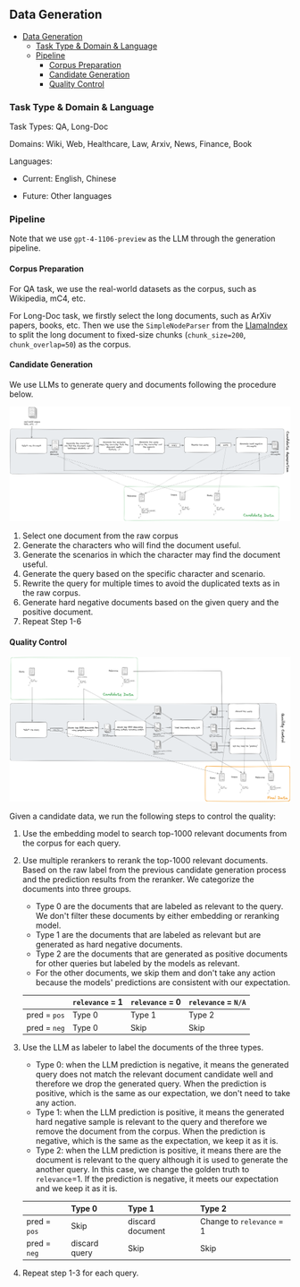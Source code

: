 ## Data Generation

- [Data Generation](#data-generation)
  - [Task Type & Domain & Language](#task-type--domain--language)
  - [Pipeline](#pipeline)
    - [Corpus Preparation](#corpus-preparation)
    - [Candidate Generation](#candidate-generation)
    - [Quality Control](#quality-control)

### Task Type & Domain & Language

Task Types: QA, Long-Doc

Domains: Wiki, Web, Healthcare, Law, Arxiv, News, Finance, Book

Languages: 

- Current: English, Chinese

- Future: Other languages

### Pipeline

Note that we use `gpt-4-1106-preview` as the LLM through the generation pipeline.


#### Corpus Preparation

For QA task, we use the real-world datasets as the corpus, such as Wikipedia, mC4, etc.

For Long-Doc task, we firstly select the long documents, such as ArXiv papers, books, etc. Then we use the `SimpleNodeParser` from the [LlamaIndex](https://github.com/run-llama/llama_index/tree/main) to split the long document to fixed-size chunks (`chunk_size=200`, `chunk_overlap=50`) as the corpus.

#### Candidate Generation 

We use LLMs to generate query and documents following the procedure below.

![Generate Query Pipeline](images/generate_query.png)

1. Select one document from the raw corpus
2. Generate the characters who will find the document useful.
3. Generate the scenarios in which the character may find the document useful.
4. Generate the query based on the specific character and scenario.
5. Rewrite the query for multiple times to avoid the duplicated texts as in the raw corpus.
6. Generate hard negative documents based on the given query and the positive document.
7. Repeat Step 1-6

#### Quality Control

![Quality Control Pipeline](images/quality_control.png)

Given a candidate data, we run the following steps to control the quality:

1. Use the embedding model to search top-1000 relevant documents from the corpus for each query.
2. Use multiple rerankers to rerank the top-1000 relevant documents. Based on the raw label from the previous candidate generation process and the prediction results from the reranker. We categorize the documents into three groups. 
    - Type 0 are the documents that are labeled as relevant to the query. We don't filter these documents by either embedding or reranking model.
    - Type 1 are the documents that are labeled as relevant but are generated as hard negative documents. 
    - Type 2 are the documents that are generated as positive documents for other queries but labeled by the models as relevant.
    - For the other documents, we skip them and don't take any action because the models' predictions are consistent with our expectation.

    |                | `relevance` = 1 | `relevance` = 0 | `relevance` = `N/A` |
    | -------------- |-----------------|---------------|-------------------|
    | pred = `pos`   | Type 0          | Type 1        | Type 2            |
    | pred = `neg`   | Type 0          | Skip          | Skip              |
3. Use the LLM as labeler to label the documents of the three types.
    - Type 0: when the LLM prediction is negative, it means the generated query does not match the relevant document candidate well and therefore we drop the generated query. When the prediction is positive, which is the same as our expectation, we don't need to take any action. 
    - Type 1: when the LLM prediction is positive, it means the generated hard negative sample is relevant to the query and therefore we remove the document from the corpus. When the prediction is negative, which is the same as the expectation, we keep it as it is.
    - Type 2: when the LLM prediction is positive, it means there are the document is relevant to the query although it is used to generate the another query. In this case, we change the golden truth to `relevance`=1. If the prediction is negative, it meets our expectation and we keep it as it is. 

    |                | Type 0        | Type 1           | Type 2                    |
    | -------------- |---------------|------------------|---------------------------|
    | pred = `pos`   | Skip          | discard document | Change to `relevance` = 1 |
    | pred = `neg`   | discard query | Skip             | Skip                      |
4. Repeat step 1-3 for each query.

[//]: # (### Codes)

[//]: # ()
[//]: # (Here is the sample code snippet for generating the datasets)

[//]: # ()
[//]: # (```python)

[//]: # (def generate_dataset&#40;corpus, num_queries, task_type&#41;:)

[//]: # (    # Generate Triplets)

[//]: # (    triplets = [])

[//]: # (    documents = sample&#40;corpus, n=num_queries&#41;)

[//]: # (    for d in documents:)

[//]: # (        # Generate Query)

[//]: # (        q = generate_query&#40;d&#41;)

[//]: # (        # Generate Hard Negative)

[//]: # (        if task_type == 'QA':)

[//]: # (            hn = generate_hard_negative&#40;q, d&#41;)

[//]: # (        else:)

[//]: # (            hn = None)

[//]: # (        # Add New Triplet)

[//]: # (        triplets.append&#40;&#40;q, d, hn&#41;&#41;)

[//]: # ()
[//]: # (    # Build Dataset)

[//]: # (    dataset = build_dataset&#40;corpus, triplets&#41;)

[//]: # ()
[//]: # (    # Quality Control)

[//]: # (    new_dataset = quality_control&#40;dataset&#41;)

[//]: # (    return new_dataset)

[//]: # ()
[//]: # (def generate_query&#40;document&#41;:)

[//]: # (    pass)

[//]: # ()
[//]: # (def generate_hard_negative&#40;query, document&#41;:)

[//]: # (    pass)

[//]: # ()
[//]: # (def quality_control&#40;dataset&#41;:)

[//]: # (    pass)

[//]: # (```)